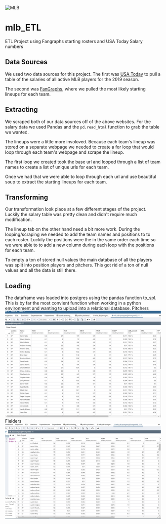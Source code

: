 ![MLB](https://res-3.cloudinary.com/crunchbase-production/image/upload/c_lpad,h_256,w_256,f_auto,q_auto:eco/v1429885658/axit3z8523ss6malonjg.png)

# mlb_ETL
ETL Project using Fangraphs starting rosters and USA Today Salary numbers

## Data Sources
We used two data sources for this project. The first was [USA Today](https://www.usatoday.com/sports/mlb/salaries/) to pull a table of the salaries of all active MLB players for the 2019 season.

The second was [FanGraphs](https://www.fangraphs.com/teams/{}/depth-chart), where we pulled the most likely starting lineups for each team.

## Extracting
We scraped both of our data sources off of the above websites. For the salary data we used Pandas and the `pd.read_html` function to grab the table we wanted.

The lineups were a little more involoved. Because each team's lineup was stored on a separate webpage we needed to create a for loop that would loop through each team's webpage and scrape the lineup. 

The first loop we created took the base url and looped through a list of team names to create a list of unique urls for each team.

Once we had that we were able to loop through each url and use beautiful soup to extract the starting lineups for each team.

## Transforming
Our transformation look place at a few different stages of the project. Luckily the salary table was pretty clean and didn't require much modification.

The lineup tab on the other hand need a bit more work. During the looping/scraping we needed to add the team names and positions to to each roster. Luckily the positions were the in the same order each time so we were able to to add a new column during each loop with the positions for each team.

To empty a ton of stored null values the main database of all the players was split into position players and pitchers. This got rid of a ton of null values and all the data is still there.


## Loading
The dataframe was loaded into postgres using the pandas function to_spl. This is by far the most convient function when working in a python environment and wanting to upload into a relational database.
Pitchers
![pitchers](images/pitchers.JPG)
Fielders
![fielders](images/fielders.JPG)

